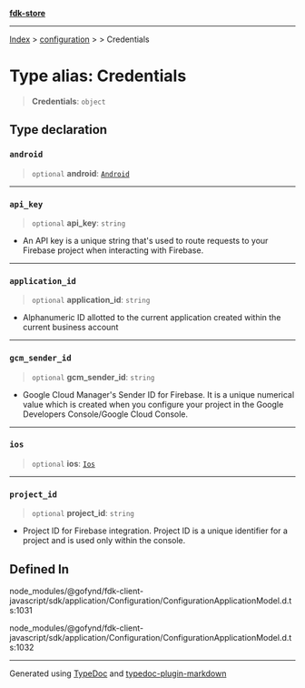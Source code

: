 [**fdk-store**](../../../README.md)
***

[Index](../../../API.md) > [configuration](../../README.md) > [<internal>](../README.md) > Credentials

# Type alias: Credentials

> **Credentials**: `object`

## Type declaration

### `android`

> `optional` **android**: [`Android`](type-alias.Android.md)

***

### `api_key`

> `optional` **api\_key**: `string`

- An API key is a unique string that's used to
route requests to your Firebase project when interacting with Firebase.

***

### `application_id`

> `optional` **application\_id**: `string`

- Alphanumeric ID allotted to the current
application created within the current business account

***

### `gcm_sender_id`

> `optional` **gcm\_sender\_id**: `string`

- Google Cloud Manager's Sender ID for
Firebase. It is a unique numerical value which is created when you
configure your project in the Google Developers Console/Google Cloud Console.

***

### `ios`

> `optional` **ios**: [`Ios`](type-alias.Ios.md)

***

### `project_id`

> `optional` **project\_id**: `string`

- Project ID for Firebase integration.
Project ID is a unique identifier for a project and is used only within the console.

## Defined In

node\_modules/@gofynd/fdk-client-javascript/sdk/application/Configuration/ConfigurationApplicationModel.d.ts:1031

node\_modules/@gofynd/fdk-client-javascript/sdk/application/Configuration/ConfigurationApplicationModel.d.ts:1032

***
Generated using [TypeDoc](https://typedoc.org/) and [typedoc-plugin-markdown](https://www.npmjs.com/package/typedoc-plugin-markdown)
